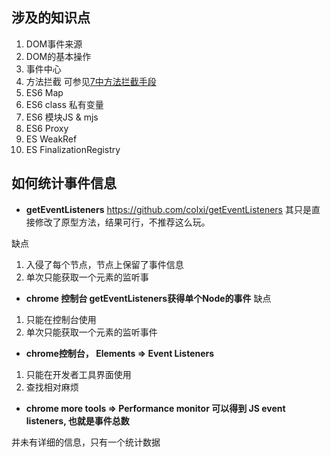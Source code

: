 
## 涉及的知识点

1. DOM事件来源
2. DOM的基本操作
3. 事件中心
4. 方法拦截
   可参见[7中方法拦截手段](https://github.com/xiangwenhu/topics/tree/master/%E6%8B%A6%E6%88%AA%E6%96%B9%E6%B3%95)
5. ES6 Map
6. ES6 class 私有变量
7. ES6 模块JS & mjs
8. ES6 Proxy
9. ES  WeakRef
10. ES FinalizationRegistry



## 如何统计事件信息

* **getEventListeners**
https://github.com/colxi/getEventListeners 
其只是直接修改了原型方法，结果可行，不推荐这么玩。

缺点
1. 入侵了每个节点，节点上保留了事件信息
2. 单次只能获取一个元素的监听事

* **chrome 控制台 getEventListeners获得单个Node的事件**
缺点
1. 只能在控制台使用
2. 单次只能获取一个元素的监听事件

* **chrome控制台， Elements => Event Listeners**
1. 只能在开发者工具界面使用
2. 查找相对麻烦

* **chrome more tools => Performance monitor 可以得到 JS event listeners, 也就是事件总数**

并未有详细的信息，只有一个统计数据
  